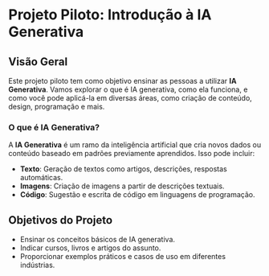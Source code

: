 # Projeto Piloto: Introdução à IA Generativa

## Visão Geral
Este projeto piloto tem como objetivo ensinar as pessoas a utilizar **IA Generativa**. Vamos explorar o que é IA generativa, como ela funciona, e como você pode aplicá-la em diversas áreas, como criação de conteúdo, design, programação e mais.

### O que é IA Generativa?
A **IA Generativa** é um ramo da inteligência artificial que cria novos dados ou conteúdo baseado em padrões previamente aprendidos. Isso pode incluir:<br>
- **Texto**: Geração de textos como artigos, descrições, respostas automáticas.<br>
- **Imagens**: Criação de imagens a partir de descrições textuais.<br>
- **Código**: Sugestão e escrita de código em linguagens de programação.<br>

## Objetivos do Projeto
- Ensinar os conceitos básicos de IA generativa.
- Indicar cursos, livros e artigos do assunto.
- Proporcionar exemplos práticos e casos de uso em diferentes indústrias.